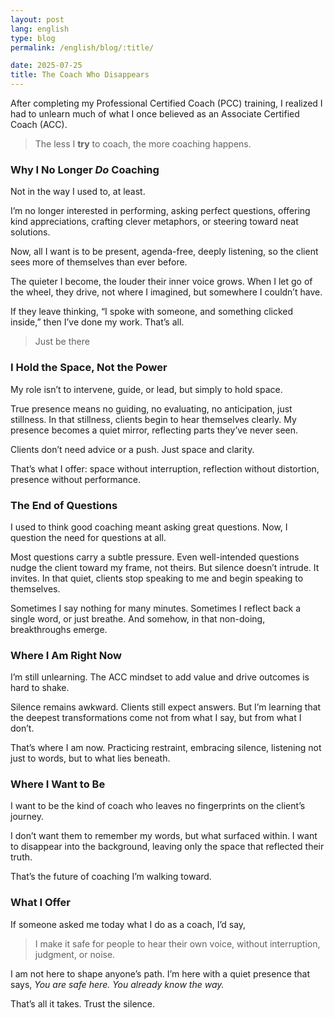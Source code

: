 ```yaml
---
layout: post
lang: english
type: blog
permalink: /english/blog/:title/

date: 2025-07-25
title: The Coach Who Disappears
---
```


After completing my Professional Certified Coach (PCC) training, I realized I had to unlearn much of what I once believed as an Associate Certified Coach (ACC).

> The less I **try** to coach, the more coaching happens.

### Why I No Longer _Do_ Coaching

Not in the way I used to, at least.

I’m no longer interested in performing, asking perfect questions, offering kind appreciations, crafting clever metaphors, or steering toward neat solutions.

Now, all I want is to be present, agenda-free, deeply listening, so the client sees more of themselves than ever before.

The quieter I become, the louder their inner voice grows. When I let go of the wheel, they drive, not where I imagined, but somewhere I couldn’t have.

If they leave thinking, “I spoke with someone, and something clicked inside,” then I’ve done my work. That’s all.

> Just be there

### I Hold the Space, Not the Power

My role isn’t to intervene, guide, or lead, but simply to hold space.

True presence means no guiding, no evaluating, no anticipation, just stillness. In that stillness, clients begin to hear themselves clearly. My presence becomes a quiet mirror, reflecting parts they’ve never seen.

Clients don’t need advice or a push. Just space and clarity.

That’s what I offer: space without interruption, reflection without distortion, presence without performance.

### The End of Questions

I used to think good coaching meant asking great questions. Now, I question the need for questions at all.

Most questions carry a subtle pressure. Even well-intended questions nudge the client toward my frame, not theirs. But silence doesn’t intrude. It invites. In that quiet, clients stop speaking to me and begin speaking to themselves.

Sometimes I say nothing for many minutes. Sometimes I reflect back a single word, or just breathe. And somehow, in that non-doing, breakthroughs emerge.

### Where I Am Right Now

I’m still unlearning. The ACC mindset to add value and drive outcomes is hard to shake.

Silence remains awkward. Clients still expect answers. But I’m learning that the deepest transformations come not from what I say, but from what I don’t.

That’s where I am now. Practicing restraint, embracing silence, listening not just to words, but to what lies beneath.

### Where I Want to Be

I want to be the kind of coach who leaves no fingerprints on the client’s journey.

I don’t want them to remember my words, but what surfaced within. I want to disappear into the background, leaving only the space that reflected their truth.

That’s the future of coaching I’m walking toward.

### What I Offer

If someone asked me today what I do as a coach, I’d say,

> I make it safe for people to hear their own voice, without interruption, judgment, or noise.

I am not here to shape anyone’s path. I’m here with a quiet presence that says, *You are safe here. You already know the way.*

That’s all it takes. Trust the silence.
